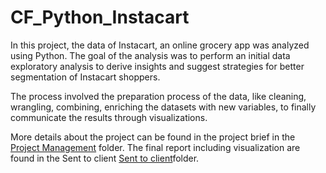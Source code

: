 # CF_Python_Instacart
In this project, the data of Instacart, an online grocery app was analyzed using Python. The goal of the analysis was to perform an initial data exploratory analysis to derive insights and suggest strategies for better segmentation of Instacart shoppers.

The process involved the preparation process of the data, like cleaning, wrangling, combining, enriching the datasets with new variables, to finally communicate the results through visualizations.

More details about the project can be found in the project brief in the [Project Management](https://github.com/fardil-b/CF_Python_Instacart/tree/main/01%20Project%20Management) folder.
The final report including visualization are found in the Sent to client [Sent to client](https://github.com/fardil-b/CF_Python_Instacart/tree/main/05%20Sent%20to%20client)folder.
